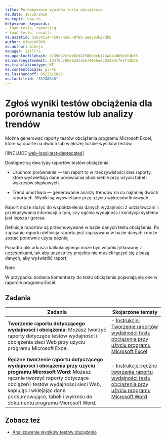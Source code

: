 ```yaml
---
title: Porównywanie wyników testu obciążenia
ms.date: 10/19/2016
ms.topic: how-to
helpviewer_keywords:
- load tests, reporting
- load tests, results
ms.assetid: 31874114-459a-45d5-9f8b-2ea503627db8
author: mikejo5000
ms.author: mikejo
manager: jillfra
ms.openlocfilehash: d2390b7efde62d475008dcb17aa24ed69ebf4bf5
ms.sourcegitcommit: 1d4f6cc80ea343a667d16beec03220cfe1f43b8e
ms.translationtype: MT
ms.contentlocale: pl-PL
ms.lasthandoff: 06/23/2020
ms.locfileid: "85288848"
---
```

# <a name="report-load-tests-results-for-test-comparisons-or-trend-analysis"></a>Zgłoś wyniki testów obciążenia dla porównania testów lub analizy trendów

Można generować raporty testów obciążenia programu Microsoft Excel, które są oparte na dwóch lub większej liczbie wyników testów.

[!INCLUDE [web-load-test-deprecated](includes/web-load-test-deprecated.md)]

Dostępne są dwa typy raportów testów obciążenia:

- Uruchom porównanie &mdash; ten raport to w rzeczywistości dwa raporty, które wyświetlają dane porównania obok siebie przy użyciu tabel i wykresów słupkowych.

- Trend umożliwia &mdash; generowanie analizy trendów na co najmniej dwóch raportach. Wyniki są wyświetlane przy użyciu wykresów liniowych.

Raport może służyć do współdzielenia danych wydajności z udziałowcami i przekazywania informacji o tym, czy ogólna wydajność i kondycja systemu jest lepsza i gorsza.

Definicje raportów są przechowywane w bazie danych testu obciążenia. Po zapisaniu raportu definicja raportu jest zapisywana w bazie danych i może zostać ponownie użyta później.

Ponadto plik arkusza kalkulacyjnego może być współużytkowany z uczestnikami, tak aby uczestnicy projektu nie musieli łączyć się z bazą danych, aby wyświetlić raport.

> [!NOTE]
> W przypadku dodania komentarzy do testu obciążenia pojawiają się one w raporcie programu Excel.

## <a name="tasks"></a>Zadania

|Zadania|Skojarzone tematy|
|-|-|
|**Tworzenie raportu dotyczącego wydajności i obciążenia:** Możesz tworzyć raporty dotyczące testów wydajności i obciążenia sieci Web przy użyciu programu Microsoft Excel.|- [Instrukcje: Tworzenie raportów wydajności testu obciążenia przy użyciu programu Microsoft Excel](../test/how-to-create-load-test-performance-reports-using-microsoft-excel.md)|
|**Ręczne tworzenie raportu dotyczącego wydajności i obciążenia przy użyciu programu Microsoft Word:** Możesz ręcznie tworzyć raporty dotyczące obciążeń i testów wydajności sieci Web, kopiując i wklejając dane podsumowujące, tabeli i wykresu do dokumentu programu Microsoft Word.|- [Instrukcje: ręczne tworzenie raportu wydajności testu obciążenia przy użyciu programu Microsoft Word](../test/how-to-manually-create-a-load-test-performance-report-using-microsoft-word.md)|

## <a name="see-also"></a>Zobacz też

- [Analizowanie wyników testów obciążenia](../test/analyze-load-test-results-using-the-load-test-analyzer.md)
